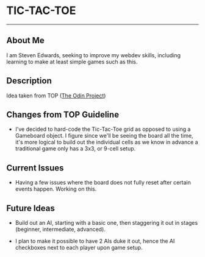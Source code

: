 # TIC-TAC-TOE
---

## About Me
I am Steven Edwards, seeking to improve my webdev skills, including learning to make at least simple games such as this.

## Description
Idea taken from TOP ([The Odin Project](https://www.theodinproject.com/lessons/node-path-javascript-tic-tac-toe))

## Changes from TOP Guideline
- I've decided to hard-code the Tic-Tac-Toe grid as opposed to using a Gameboard object. I figure since we'll be seeing the board all the time, it's more logical to build out the individual cells as we know in advance a traditional game only has a 3x3, or 9-cell setup.

## Current Issues
- Having a few issues where the board does not fully reset after certain events happen. Working on this.

## Future Ideas
- Build out an AI, starting with a basic one, then staggering it out in stages (beginner, intermediate, advanced). 

- I plan to make it possible to have 2 AIs duke it out, hence the AI checkboxes next to each player upon game setup.